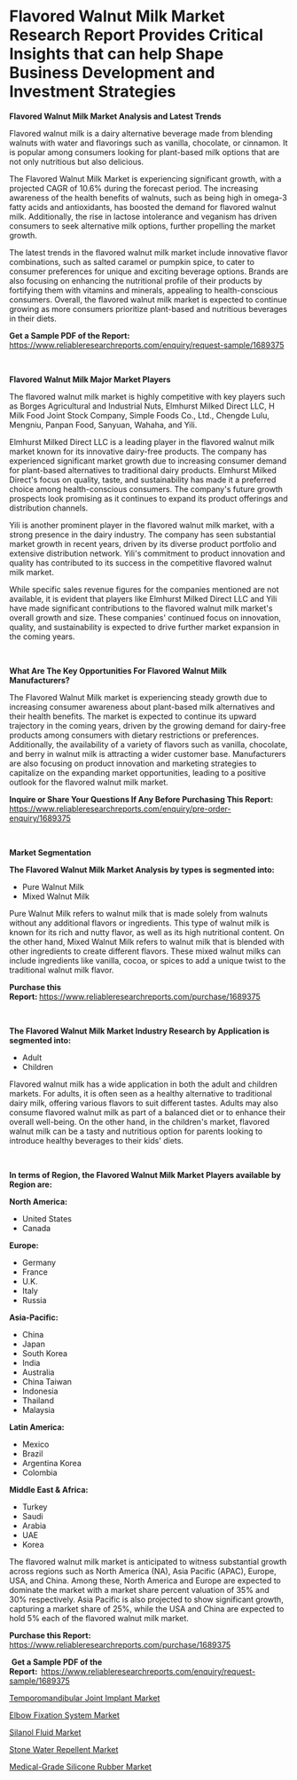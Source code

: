 <p><h1>Flavored Walnut Milk Market Research Report Provides Critical Insights that can help Shape Business Development and Investment Strategies</h1></p><p><strong>Flavored Walnut Milk Market Analysis and Latest Trends</strong></p>
<p><p>Flavored walnut milk is a dairy alternative beverage made from blending walnuts with water and flavorings such as vanilla, chocolate, or cinnamon. It is popular among consumers looking for plant-based milk options that are not only nutritious but also delicious.</p><p>The Flavored Walnut Milk Market is experiencing significant growth, with a projected CAGR of 10.6% during the forecast period. The increasing awareness of the health benefits of walnuts, such as being high in omega-3 fatty acids and antioxidants, has boosted the demand for flavored walnut milk. Additionally, the rise in lactose intolerance and veganism has driven consumers to seek alternative milk options, further propelling the market growth.</p><p>The latest trends in the flavored walnut milk market include innovative flavor combinations, such as salted caramel or pumpkin spice, to cater to consumer preferences for unique and exciting beverage options. Brands are also focusing on enhancing the nutritional profile of their products by fortifying them with vitamins and minerals, appealing to health-conscious consumers. Overall, the flavored walnut milk market is expected to continue growing as more consumers prioritize plant-based and nutritious beverages in their diets.</p></p>
<p><strong>Get a Sample PDF of the Report:&nbsp;</strong> <a href="https://www.reliableresearchreports.com/enquiry/request-sample/1689375">https://www.reliableresearchreports.com/enquiry/request-sample/1689375</a></p>
<p>&nbsp;</p>
<p><strong>Flavored Walnut Milk Major Market Players</strong></p>
<p><p>The flavored walnut milk market is highly competitive with key players such as Borges Agricultural and Industrial Nuts, Elmhurst Milked Direct LLC, H Milk Food Joint Stock Company, Simple Foods Co., Ltd., Chengde Lulu, Mengniu, Panpan Food, Sanyuan, Wahaha, and Yili.</p><p>Elmhurst Milked Direct LLC is a leading player in the flavored walnut milk market known for its innovative dairy-free products. The company has experienced significant market growth due to increasing consumer demand for plant-based alternatives to traditional dairy products. Elmhurst Milked Direct's focus on quality, taste, and sustainability has made it a preferred choice among health-conscious consumers. The company's future growth prospects look promising as it continues to expand its product offerings and distribution channels.</p><p>Yili is another prominent player in the flavored walnut milk market, with a strong presence in the dairy industry. The company has seen substantial market growth in recent years, driven by its diverse product portfolio and extensive distribution network. Yili's commitment to product innovation and quality has contributed to its success in the competitive flavored walnut milk market.</p><p>While specific sales revenue figures for the companies mentioned are not available, it is evident that players like Elmhurst Milked Direct LLC and Yili have made significant contributions to the flavored walnut milk market's overall growth and size. These companies' continued focus on innovation, quality, and sustainability is expected to drive further market expansion in the coming years.</p></p>
<p>&nbsp;</p>
<p><strong>What Are The Key Opportunities For Flavored Walnut Milk Manufacturers?</strong></p>
<p><p>The Flavored Walnut Milk market is experiencing steady growth due to increasing consumer awareness about plant-based milk alternatives and their health benefits. The market is expected to continue its upward trajectory in the coming years, driven by the growing demand for dairy-free products among consumers with dietary restrictions or preferences. Additionally, the availability of a variety of flavors such as vanilla, chocolate, and berry in walnut milk is attracting a wider customer base. Manufacturers are also focusing on product innovation and marketing strategies to capitalize on the expanding market opportunities, leading to a positive outlook for the flavored walnut milk market.</p></p>
<p><strong>Inquire or Share Your Questions If Any Before Purchasing This Report:</strong> <a href="https://www.reliableresearchreports.com/enquiry/pre-order-enquiry/1689375">https://www.reliableresearchreports.com/enquiry/pre-order-enquiry/1689375</a></p>
<p>&nbsp;</p>
<p><strong>Market Segmentation</strong></p>
<p><strong>The Flavored Walnut Milk Market Analysis by types is segmented into:</strong></p>
<p><ul><li>Pure Walnut Milk</li><li>Mixed Walnut Milk</li></ul></p>
<p><p>Pure Walnut Milk refers to walnut milk that is made solely from walnuts without any additional flavors or ingredients. This type of walnut milk is known for its rich and nutty flavor, as well as its high nutritional content. On the other hand, Mixed Walnut Milk refers to walnut milk that is blended with other ingredients to create different flavors. These mixed walnut milks can include ingredients like vanilla, cocoa, or spices to add a unique twist to the traditional walnut milk flavor.</p></p>
<p><strong>Purchase this Report:&nbsp;</strong><a href="https://www.reliableresearchreports.com/purchase/1689375">https://www.reliableresearchreports.com/purchase/1689375</a></p>
<p>&nbsp;</p>
<p><strong>The Flavored Walnut Milk Market Industry Research by Application is segmented into:</strong></p>
<p><ul><li>Adult</li><li>Children</li></ul></p>
<p><p>Flavored walnut milk has a wide application in both the adult and children markets. For adults, it is often seen as a healthy alternative to traditional dairy milk, offering various flavors to suit different tastes. Adults may also consume flavored walnut milk as part of a balanced diet or to enhance their overall well-being. On the other hand, in the children's market, flavored walnut milk can be a tasty and nutritious option for parents looking to introduce healthy beverages to their kids' diets.</p></p>
<p>&nbsp;</p>
<p><strong>In terms of Region, the Flavored Walnut Milk Market Players available by Region are:</strong></p>
<p>
    <p> <strong> North America: </strong>
        <ul>
            <li>United States</li>
            <li>Canada</li>
        </ul>
        </p> 
    <p> <strong> Europe: </strong>
        <ul>
            <li>Germany</li>
            <li>France</li>
            <li>U.K.</li>
            <li>Italy</li>
            <li>Russia</li>
        </ul>
        </p> 
    <p> <strong> Asia-Pacific: </strong>
        <ul>
            <li>China</li>
            <li>Japan</li>
            <li>South Korea</li>
            <li>India</li>
            <li>Australia</li>
            <li>China Taiwan</li>
            <li>Indonesia</li>
            <li>Thailand</li>
            <li>Malaysia</li>
        </ul>
        </p> 
    <p> <strong> Latin America: </strong>
        <ul>
            <li>Mexico</li>
            <li>Brazil</li>
            <li>Argentina Korea</li>
            <li>Colombia</li>
        </ul>
        </p> 
    <p> <strong> Middle East & Africa: </strong>
        <ul>
            <li>Turkey</li>
            <li>Saudi</li>
            <li>Arabia</li>
            <li>UAE</li>
            <li>Korea</li>
        </ul>
    </p>
    </p>
<p><p>The flavored walnut milk market is anticipated to witness substantial growth across regions such as North America (NA), Asia Pacific (APAC), Europe, USA, and China. Among these, North America and Europe are expected to dominate the market with a market share percent valuation of 35% and 30% respectively. Asia Pacific is also projected to show significant growth, capturing a market share of 25%, while the USA and China are expected to hold 5% each of the flavored walnut milk market.</p></p>
<p><strong>Purchase this Report: </strong><a href="https://www.reliableresearchreports.com/purchase/1689375">https://www.reliableresearchreports.com/purchase/1689375</a></p>
<p>&nbsp;<strong>Get a Sample PDF of the Report:&nbsp;&nbsp;</strong><a href="https://www.reliableresearchreports.com/enquiry/request-sample/1689375">https://www.reliableresearchreports.com/enquiry/request-sample/1689375</a></p>
<p><strong></strong></p>
<p><p><a href="https://issuu.com/reportprime-2/docs/temporomandibular-joint-implant-market-size-2030.p">Temporomandibular Joint Implant Market</a></p><p><a href="https://issuu.com/reportprime-2/docs/elbow-fixation-system-market-size-2030.pptx">Elbow Fixation System Market</a></p><p><a href="https://github.com/johnbach50/Market-Research-Report-List-2/blob/main/silanol-fluid-market.md">Silanol Fluid Market</a></p><p><a href="https://github.com/lylyparadise/Market-Research-Report-List-2/blob/main/stone-water-repellent-market.md">Stone Water Repellent Market</a></p><p><a href="https://github.com/pjcfca/Market-Research-Report-List-1/blob/main/medical-grade-silicone-rubber-market.md">Medical-Grade Silicone Rubber Market</a></p></p>